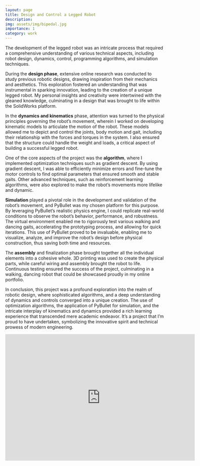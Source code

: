 ```yaml
---
layout: page
title: Design and Control a Legged Robot
description:
img: assets/img/bipedal.jpg
importance: 1
category: work
---
```


The development of the legged robot was an intricate process that required a comprehensive understanding of various technical aspects, including robot design, dynamics, control, programming algorithms, and simulation techniques.

During the **design phase**, extensive online research was conducted to study previous robotic designs, drawing inspiration from their mechanics and aesthetics. This exploration fostered an understanding that was instrumental in sparking innovation, leading to the creation of a unique legged robot. My personal insights and creativity were intertwined with the gleaned knowledge, culminating in a design that was brought to life within the SolidWorks platform.

In the **dynamics and kinematics** phase, attention was turned to the physical principles governing the robot’s movement, wherein I worked on developing kinematic models to articulate the motion of the robot. These models allowed me to depict and control the joints, body motion and gait, including their relationship with the forces and torques in the system. I also ensured that the structure could handle the weight and loads, a critical aspect of building a successful legged robot.

One of the core aspects of the project was the **algorithm**, where I implemented optimization techniques such as gradient descent. By using gradient descent, I was able to efficiently minimize errors and fine-tune the motor controls to find optimal parameters that ensured smooth and stable gaits. Other advanced techniques, such as reinforcement learning algorithms, were also explored to make the robot’s movements more lifelike and dynamic.

**Simulation** played a pivotal role in the development and validation of the robot’s movement, and PyBullet was my chosen platform for this purpose. By leveraging PyBullet’s realistic physics engine, I could replicate real-world conditions to observe the robot’s behavior, performance, and robustness. The virtual environment enabled me to rigorously test various walking and dancing gaits, accelerating the prototyping process, and allowing for quick iterations. This use of PyBullet proved to be invaluable, enabling me to visualize, analyze, and improve the robot’s design before physical construction, thus saving both time and resources.

The **assembly** and finalization phase brought together all the individual elements into a cohesive whole. 3D printing was used to create the physical parts, while careful wiring and assembly brought the robot to life. Continuous testing ensured the success of the project, culminating in a walking, dancing robot that could be showcased proudly in my online portfolio.

In conclusion, this project was a profound exploration into the realm of robotic design, where sophisticated algorithms, and a deep understanding of dynamics and controls converged into a unique creation. The use of optimization algorithms, the application of PyBullet for simulation, and the intricate interplay of kinematics and dynamics provided a rich learning experience that transcended mere academic endeavor. It’s a project that I’m proud to have undertaken, symbolizing the innovative spirit and technical prowess of modern engineering.

<div class="row justify-content-sm-center align-items-center">
    <div class="video-container">
        <iframe class="video z-depth-1 rounded" src="https://www.youtube.com/embed/SMPKZw6z0Z4" title="YouTube video player" frameborder="0" allow="accelerometer; autoplay; clipboard-write; encrypted-media; gyroscope; picture-in-picture" allowfullscreen width="600" height="400"></iframe>
    </div>
</div>


